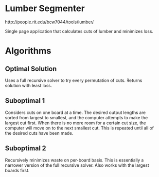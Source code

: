 Lumber Segmenter
================

http://people.rit.edu/bcw7044/tools/lumber/

Single page application that calculates cuts of lumber and minimizes loss.



Algorithms
==========

Optimal Solution
----------------

Uses a full recursive solver to try every permutation of cuts. Returns solution with least loss.


Suboptimal 1
------------

Considers cuts on one board at a time. The desired output lengths are sorted from largest to smallest, and the computer attempts to make the largest cut first. When there is no more room for a certain cut size, the computer will move on to the next smallest cut. This is repeated until all of the desired cuts have been made.


Suboptimal 2
------------

Recursively minimizes waste on per-board basis. This is essentially a narrower version of the full recursive solver. Also works with the largest boards first.
